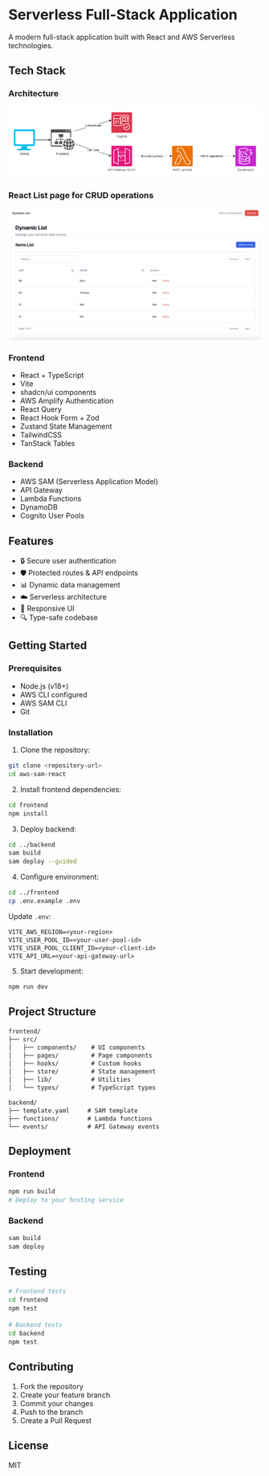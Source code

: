 # Serverless Full-Stack Application

A modern full-stack application built with React and AWS Serverless technologies.

## Tech Stack

### Architecture

![image](./assets/diagram.png)

### React List page for CRUD operations

![image](./assets/frontend_list.png)

### Frontend
- React + TypeScript
- Vite
- shadcn/ui components
- AWS Amplify Authentication
- React Query
- React Hook Form + Zod
- Zustand State Management
- TailwindCSS
- TanStack Tables

### Backend
- AWS SAM (Serverless Application Model)
- API Gateway
- Lambda Functions
- DynamoDB
- Cognito User Pools

## Features
- 🔒 Secure user authentication
- 🛡️ Protected routes & API endpoints
- 📊 Dynamic data management
- ☁️ Serverless architecture
- 📱 Responsive UI
- 🔍 Type-safe codebase

## Getting Started

### Prerequisites
- Node.js (v18+)
- AWS CLI configured
- AWS SAM CLI
- Git

### Installation

1. Clone the repository:
```bash
git clone <repository-url>
cd aws-sam-react
```

2. Install frontend dependencies:
```bash
cd frontend
npm install
```

3. Deploy backend:
```bash
cd ../backend
sam build
sam deploy --guided
```

4. Configure environment:
```bash
cd ../frontend
cp .env.example .env
```

Update `.env`:
```
VITE_AWS_REGION=<your-region>
VITE_USER_POOL_ID=<your-user-pool-id>
VITE_USER_POOL_CLIENT_ID=<your-client-id>
VITE_API_URL=<your-api-gateway-url>
```

5. Start development:
```bash
npm run dev
```

## Project Structure

```
frontend/
├── src/
│   ├── components/    # UI components
│   ├── pages/         # Page components
│   ├── hooks/         # Custom hooks
│   ├── store/         # State management
│   ├── lib/           # Utilities
│   └── types/         # TypeScript types
```

```
backend/
├── template.yaml     # SAM template
├── functions/        # Lambda functions
└── events/           # API Gateway events
```

## Deployment

### Frontend
```bash
npm run build
# Deploy to your hosting service
```

### Backend
```bash
sam build
sam deploy
```

## Testing
```bash
# Frontend tests
cd frontend
npm test

# Backend tests
cd backend
npm test
```

## Contributing
1. Fork the repository
2. Create your feature branch
3. Commit your changes
4. Push to the branch
5. Create a Pull Request

## License
MIT
